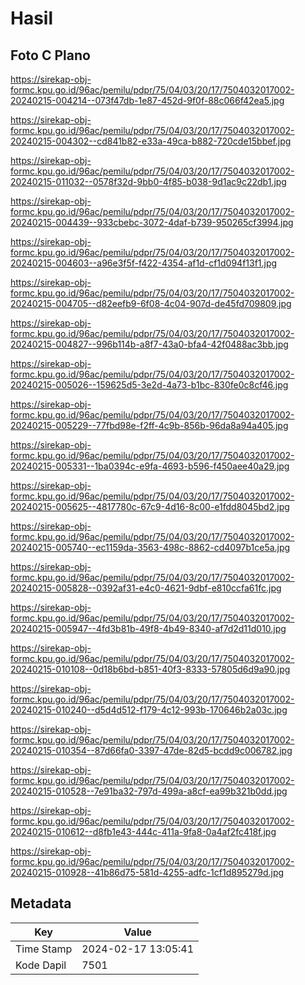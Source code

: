 # Hasil

## Foto C Plano

https://sirekap-obj-formc.kpu.go.id/96ac/pemilu/pdpr/75/04/03/20/17/7504032017002-20240215-004214--073f47db-1e87-452d-9f0f-88c066f42ea5.jpg

https://sirekap-obj-formc.kpu.go.id/96ac/pemilu/pdpr/75/04/03/20/17/7504032017002-20240215-004302--cd841b82-e33a-49ca-b882-720cde15bbef.jpg

https://sirekap-obj-formc.kpu.go.id/96ac/pemilu/pdpr/75/04/03/20/17/7504032017002-20240215-011032--0578f32d-9bb0-4f85-b038-9d1ac9c22db1.jpg

https://sirekap-obj-formc.kpu.go.id/96ac/pemilu/pdpr/75/04/03/20/17/7504032017002-20240215-004439--933cbebc-3072-4daf-b739-950265cf3994.jpg

https://sirekap-obj-formc.kpu.go.id/96ac/pemilu/pdpr/75/04/03/20/17/7504032017002-20240215-004603--a96e3f5f-f422-4354-af1d-cf1d094f13f1.jpg

https://sirekap-obj-formc.kpu.go.id/96ac/pemilu/pdpr/75/04/03/20/17/7504032017002-20240215-004705--d82eefb9-6f08-4c04-907d-de45fd709809.jpg

https://sirekap-obj-formc.kpu.go.id/96ac/pemilu/pdpr/75/04/03/20/17/7504032017002-20240215-004827--996b114b-a8f7-43a0-bfa4-42f0488ac3bb.jpg

https://sirekap-obj-formc.kpu.go.id/96ac/pemilu/pdpr/75/04/03/20/17/7504032017002-20240215-005026--159625d5-3e2d-4a73-b1bc-830fe0c8cf46.jpg

https://sirekap-obj-formc.kpu.go.id/96ac/pemilu/pdpr/75/04/03/20/17/7504032017002-20240215-005229--77fbd98e-f2ff-4c9b-856b-96da8a94a405.jpg

https://sirekap-obj-formc.kpu.go.id/96ac/pemilu/pdpr/75/04/03/20/17/7504032017002-20240215-005331--1ba0394c-e9fa-4693-b596-f450aee40a29.jpg

https://sirekap-obj-formc.kpu.go.id/96ac/pemilu/pdpr/75/04/03/20/17/7504032017002-20240215-005625--4817780c-67c9-4d16-8c00-e1fdd8045bd2.jpg

https://sirekap-obj-formc.kpu.go.id/96ac/pemilu/pdpr/75/04/03/20/17/7504032017002-20240215-005740--ec1159da-3563-498c-8862-cd4097b1ce5a.jpg

https://sirekap-obj-formc.kpu.go.id/96ac/pemilu/pdpr/75/04/03/20/17/7504032017002-20240215-005828--0392af31-e4c0-4621-9dbf-e810ccfa61fc.jpg

https://sirekap-obj-formc.kpu.go.id/96ac/pemilu/pdpr/75/04/03/20/17/7504032017002-20240215-005947--4fd3b81b-49f8-4b49-8340-af7d2d11d010.jpg

https://sirekap-obj-formc.kpu.go.id/96ac/pemilu/pdpr/75/04/03/20/17/7504032017002-20240215-010108--0d18b6bd-b851-40f3-8333-57805d6d9a90.jpg

https://sirekap-obj-formc.kpu.go.id/96ac/pemilu/pdpr/75/04/03/20/17/7504032017002-20240215-010240--d5d4d512-f179-4c12-993b-170646b2a03c.jpg

https://sirekap-obj-formc.kpu.go.id/96ac/pemilu/pdpr/75/04/03/20/17/7504032017002-20240215-010354--87d66fa0-3397-47de-82d5-bcdd9c006782.jpg

https://sirekap-obj-formc.kpu.go.id/96ac/pemilu/pdpr/75/04/03/20/17/7504032017002-20240215-010528--7e91ba32-797d-499a-a8cf-ea99b321b0dd.jpg

https://sirekap-obj-formc.kpu.go.id/96ac/pemilu/pdpr/75/04/03/20/17/7504032017002-20240215-010612--d8fb1e43-444c-411a-9fa8-0a4af2fc418f.jpg

https://sirekap-obj-formc.kpu.go.id/96ac/pemilu/pdpr/75/04/03/20/17/7504032017002-20240215-010928--41b86d75-581d-4255-adfc-1cf1d895279d.jpg


## Metadata

| Key        | Value               |
| ---------- | ------------------- |
| Time Stamp | 2024-02-17 13:05:41 |
| Kode Dapil | 7501                |



